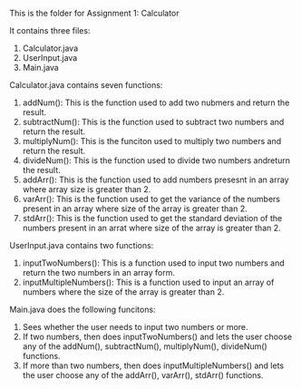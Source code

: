 This is the folder for Assignment 1: Calculator

It contains three files:
1. Calculator.java
2. UserInput.java
3. Main.java

Calculator.java contains seven functions:
1. addNum(): This is the function used to add two nubmers and return the result.
2. subtractNum(): This is the function used to subtract two numbers and return the result.
3. multiplyNum(): This is the funciton used to multiply two numbers and return the result.
4. divideNum(): This is the function used to divide two numbers andreturn the result.
5. addArr(): This is the function used to add numbers presesnt in an array where array size is greater than 2.
6. varArr(): This is the function used to get the variance of the numbers present in an array where size of the array is greater than 2.
7. stdArr(): This is the function used to get the standard deviation of the numbers present in an arrat where size of the array is greater than 2.

UserInput.java contains two functions:
1. inputTwoNumbers(): This is a function used to input two numbers and return the two numbers in an array form.
2. inputMultipleNumbers(): This is a function used to input an array of numbers where the size of the array is greater than 2.

Main.java does the following funcitons:
1. Sees whether the user needs to input two numbers or more.
2. If two numbers, then does inputTwoNumbers() and lets the user choose any of the addNum(), subtractNum(), multiplyNum(), divideNum() functions.
3. If more than two numbers, then does inputMultipleNumbers() and lets the user choose any of the addArr(), varArr(), stdArr() functions.
